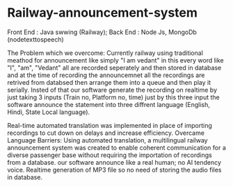 # Railway-announcement-system

Front End : Java swwing (Railway);
Back End : Node Js, MongoDb (nodetexttospeech)
                                 
 The Problem which we overcome: Currently railway using traditional meathod for announcement like simply "I am vedant" in this every word like "I", "am", "Vedant" all are recorded seperately and then stored in database and at the time of recording the announcemnet all the recordings are retrived from databsed then arrange them into a queue and then play it serially. 
 Insted of that our software generate the recording on realtime by just taking 3 inputs (Train no, Platform no, time) just by this three input the software announce the statement into three diffrent language (English, Hindi, State Local language).

 Real-time automated translation was implemented in place of importing recordings to cut down on delays and increase efficiency.
 Overcame Language Barriers: Using automated translation, a multilingual railway announcement system was created to enable coherent communication for a diverse passenger base without requiring the importation of recordings from a database.
 our software announce like a real human; no AI tendency voice.
 Realtime generation of MP3 file so no need of storing the audio files in database.
 
